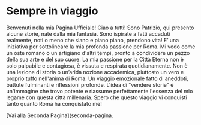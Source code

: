 # Sempre in viaggio
Benvenuti nella mia Pagina Ufficiale!
Ciao a tutti! Sono Patrizio, qui presento alcune storie, nate dalla mia fantasia. Sono ispirate a fatti accaduti realmente, noti o meno che siano e piano piano, prendono vita!
E’ una iniziativa per sottolineare la mia profonda passione per Roma. Mi vedo come un oste romano o un artigiano d'altri tempi, pronto a condividere un pezzo della sua arte e del suo cuore.
La mia passione per la Città Eterna non è solo palpabile e contagiosa, è vissuta e respirata quotidianamente. Non è una lezione di storia o un’arida nozione accademica, piuttosto un vero e proprio tuffo nell'anima di Roma. Un viaggio emozionale fatto di aneddoti, battute fulminanti e riflessioni profonde.
L'idea di "vendere storie" è un'immagine che trovo potente e riassume perfettamente l'essenza del mio legame con questa città millenaria. Spero che questo viaggio vi conquisti tanto quanto Roma ha conquistato me!



[Vai alla Seconda Pagina](seconda-pagina.
